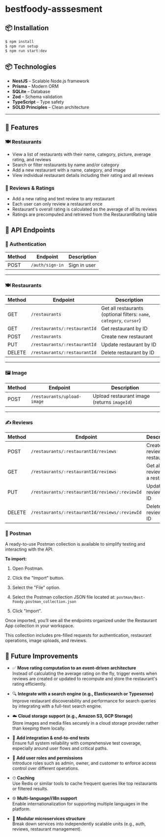 # bestfoody-asssesment

## 📦 Installation

```bash
$ npm install
$ npm run setup
$ npm run start:dev
```
## 📦 Technologies

- **NestJS** – Scalable Node.js framework
- **Prisma** – Modern ORM
- **SQLite** – Database
- **Zod** – Schema validation
- **TypeScript** – Type safety
- **SOLID Principles** – Clean architecture

---

## 🧪 Features
### 🍽️ Restaurants
- View a list of restaurants with their name, category, picture, average rating, and reviews
- Search or filter restaurants by name and/or category
- Add a new restaurant with a name, category, and image
- View individual restaurant details including their rating and all reviews

### 📝 Reviews & Ratings
- Add a new rating and text review to any restaurant
- Each user can only review a restaurant once
- Restaurant's overall rating is calculated as the average of all its reviews
- Ratings are precomputed and retrieved from the RestaurantRating table

## 📡 API Endpoints

### 🔐 Authentication

| Method | Endpoint               | Description      |
|--------|------------------------|------------------|
| POST   | `/auth/sign-in`        | Sign in user     |

---

### 🍽️ Restaurants

| Method | Endpoint                              | Description                          |
|--------|---------------------------------------|--------------------------------------|
| GET    | `/restaurants`                        | Get all restaurants (optional filters: `name`, `category`, `cursor`) |
| GET    | `/restaurants/:restaurantId`          | Get restaurant by ID                 |
| POST   | `/restaurants`                        | Create new restaurant                |
| PUT    | `/restaurants/:restaurantId`          | Update restaurant by ID              |
| DELETE | `/restaurants/:restaurantId`          | Delete restaurant by ID              |

---

### 🖼️ Image

| Method | Endpoint                              | Description          |
|--------|---------------------------------------|----------------------|
| POST   | `/restaurants/upload-image`           | Upload restaurant image (returns `imageId`) |

---

### ✍️ Reviews

| Method | Endpoint                                                   | Description                      |
|--------|------------------------------------------------------------|----------------------------------|
| POST   | `/restaurants/:restaurantId/reviews`                       | Create a review for a restaurant |
| GET    | `/restaurants/:restaurantId/reviews`                       | Get all reviews for a restaurant |
| PUT    | `/restaurants/:restaurantId/reviews/:reviewId`             | Update a review by ID            |
| DELETE | `/restaurants/:restaurantId/reviews/:reviewId`             | Delete a review by ID            |

### 🧪 Postman
A ready-to-use Postman collection is available to simplify testing and interacting with the API.

**To import:**

1. Open Postman.

2. Click the "Import" button.

3. Select the "File" option.

4. Select the Postman collection JSON file located at:
`postman/Best-Foody.postman_collection.json`

5. Click "Import".

Once imported, you’ll see all the endpoints organized under the Restaurant App collection in your workspace.

This collection includes pre-filled requests for authentication, restaurant operations, image uploads, and reviews. 


## 🚀 Future Improvements

- ✅ **Move rating computation to an event-driven architecture**  
  Instead of calculating the average rating on the fly, trigger events when reviews are created or updated to recompute and store the restaurant's rating efficiently.

- 🔍 **Integrate with a search engine (e.g., Elasticsearch or Typesense)**  
  Improve restaurant discoverability and performance for search queries by integrating with a full-text search engine.

- ☁️ **Cloud storage support (e.g., Amazon S3, GCP Storage)**  
  Store images and media files securely in a cloud storage provider rather than keeping them locally.

- 🧪 **Add integration & end-to-end tests**  
  Ensure full system reliability with comprehensive test coverage, especially around user flows and critical paths.

- 🔐 **Add user roles and permissions**  
  Introduce roles such as admin, owner, and customer to enforce access control over different operations.

- ⏱ **Caching**  
  Use Redis or similar tools to cache frequent queries like top restaurants or filtered results.

- 🌐 **Multi-language/i18n support**  
  Enable internationalization for supporting multiple languages in the platform.

- 🧩 **Modular microservices structure**  
  Break down services into independently scalable units (e.g., auth, reviews, restaurant management).
